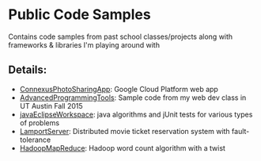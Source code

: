 # Public Code Samples

Contains code samples from past school classes/projects along with frameworks & libraries I'm playing around with

## Details:
* [ConnexusPhotoSharingApp](https://github.com/shreyasrao/public/tree/master/ConnexusPhotoSharingApp): Google Cloud Platform web app
* [AdvancedProgrammingTools](https://github.com/shreyasrao/public/tree/master/AdvancedProgrammingTools): Sample code from my web dev class in UT Austin Fall 2015
* [javaEclipseWorkspace](https://github.com/shreyasrao/public/tree/master/javaEclipseWorkspace): java algorithms and jUnit tests for various types of problems 
* [LamportServer](https://github.com/shreyasrao/public/tree/master/LamportServer): Distributed movie ticket reservation system with fault-tolerance
* [HadoopMapReduce](https://github.com/shreyasrao/public/tree/master/HadoopMapReduce): Hadoop word count algorithm with a twist
